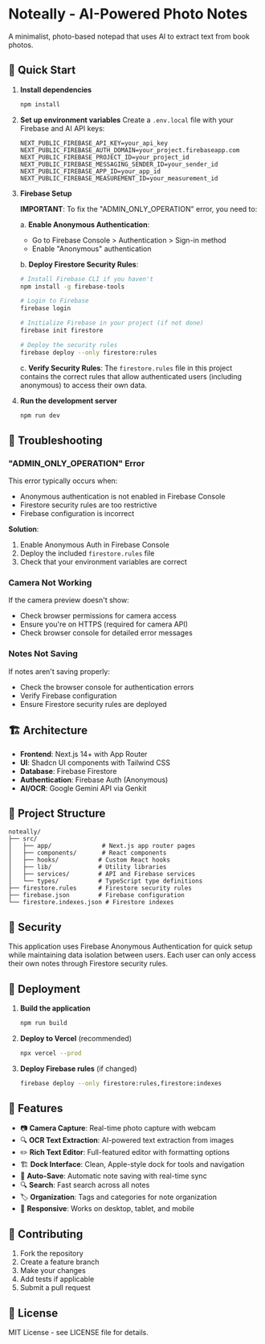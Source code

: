 # Noteally - AI-Powered Photo Notes

A minimalist, photo-based notepad that uses AI to extract text from book photos.

## 🚀 Quick Start

1. **Install dependencies**
   ```bash
   npm install
   ```

2. **Set up environment variables**
   Create a `.env.local` file with your Firebase and AI API keys:
   ```
   NEXT_PUBLIC_FIREBASE_API_KEY=your_api_key
   NEXT_PUBLIC_FIREBASE_AUTH_DOMAIN=your_project.firebaseapp.com
   NEXT_PUBLIC_FIREBASE_PROJECT_ID=your_project_id
   NEXT_PUBLIC_FIREBASE_MESSAGING_SENDER_ID=your_sender_id
   NEXT_PUBLIC_FIREBASE_APP_ID=your_app_id
   NEXT_PUBLIC_FIREBASE_MEASUREMENT_ID=your_measurement_id
   ```

3. **Firebase Setup**
   
   **IMPORTANT**: To fix the "ADMIN_ONLY_OPERATION" error, you need to:
   
   a. **Enable Anonymous Authentication**:
   - Go to Firebase Console > Authentication > Sign-in method
   - Enable "Anonymous" authentication
   
   b. **Deploy Firestore Security Rules**:
   ```bash
   # Install Firebase CLI if you haven't
   npm install -g firebase-tools
   
   # Login to Firebase
   firebase login
   
   # Initialize Firebase in your project (if not done)
   firebase init firestore
   
   # Deploy the security rules
   firebase deploy --only firestore:rules
   ```
   
   c. **Verify Security Rules**:
   The `firestore.rules` file in this project contains the correct rules that allow authenticated users (including anonymous) to access their own data.

4. **Run the development server**
   ```bash
   npm run dev
   ```

## 🔧 Troubleshooting

### "ADMIN_ONLY_OPERATION" Error
This error typically occurs when:
- Anonymous authentication is not enabled in Firebase Console
- Firestore security rules are too restrictive
- Firebase configuration is incorrect

**Solution**:
1. Enable Anonymous Auth in Firebase Console
2. Deploy the included `firestore.rules` file
3. Check that your environment variables are correct

### Camera Not Working
If the camera preview doesn't show:
- Check browser permissions for camera access
- Ensure you're on HTTPS (required for camera API)
- Check browser console for detailed error messages

### Notes Not Saving
If notes aren't saving properly:
- Check the browser console for authentication errors
- Verify Firebase configuration
- Ensure Firestore security rules are deployed

## 🏗️ Architecture

- **Frontend**: Next.js 14+ with App Router
- **UI**: Shadcn UI components with Tailwind CSS
- **Database**: Firebase Firestore
- **Authentication**: Firebase Auth (Anonymous)
- **AI/OCR**: Google Gemini API via Genkit

## 📁 Project Structure

```
noteally/
├── src/
│   ├── app/              # Next.js app router pages
│   ├── components/       # React components
│   ├── hooks/           # Custom React hooks
│   ├── lib/             # Utility libraries
│   ├── services/        # API and Firebase services
│   └── types/           # TypeScript type definitions
├── firestore.rules      # Firestore security rules
├── firebase.json        # Firebase configuration
└── firestore.indexes.json # Firestore indexes
```

## 🔐 Security

This application uses Firebase Anonymous Authentication for quick setup while maintaining data isolation between users. Each user can only access their own notes through Firestore security rules.

## 🚀 Deployment

1. **Build the application**
   ```bash
   npm run build
   ```

2. **Deploy to Vercel** (recommended)
   ```bash
   npx vercel --prod
   ```

3. **Deploy Firebase rules** (if changed)
   ```bash
   firebase deploy --only firestore:rules,firestore:indexes
   ```

## 📝 Features

- 📷 **Camera Capture**: Real-time photo capture with webcam
- 🔍 **OCR Text Extraction**: AI-powered text extraction from images
- ✏️ **Rich Text Editor**: Full-featured editor with formatting options
- 🏗️ **Dock Interface**: Clean, Apple-style dock for tools and navigation
- 💾 **Auto-Save**: Automatic note saving with real-time sync
- 🔍 **Search**: Fast search across all notes
- 🏷️ **Organization**: Tags and categories for note organization
- 📱 **Responsive**: Works on desktop, tablet, and mobile

## 🤝 Contributing

1. Fork the repository
2. Create a feature branch
3. Make your changes
4. Add tests if applicable
5. Submit a pull request

## 📄 License

MIT License - see LICENSE file for details.
